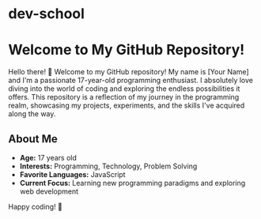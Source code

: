 # dev-school
# Welcome to My GitHub Repository!

Hello there! 👋 Welcome to my GitHub repository! My name is [Your Name] and I'm a passionate 17-year-old programming enthusiast. I absolutely love diving into the world of coding and exploring the endless possibilities it offers. This repository is a reflection of my journey in the programming realm, showcasing my projects, experiments, and the skills I've acquired along the way.

## About Me
- **Age:** 17 years old
- **Interests:** Programming, Technology, Problem Solving
- **Favorite Languages:** JavaScript
- **Current Focus:** Learning new programming paradigms and exploring web development

Happy coding! 🚀